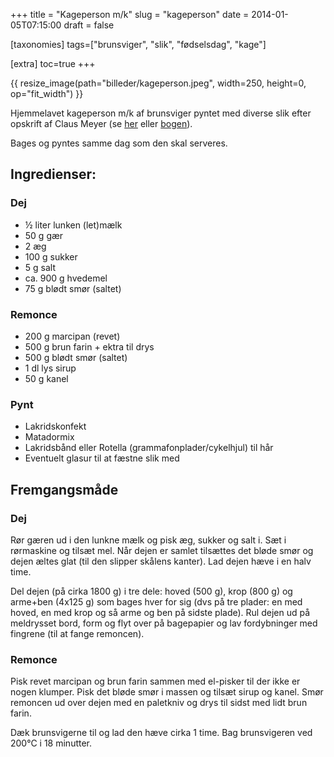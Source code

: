 +++
title = "Kageperson m/k"
slug  = "kageperson"
date  = 2014-01-05T07:15:00
draft = false

[taxonomies]
tags=["brunsviger", "slik", "fødselsdag", "kage"]

[extra]
toc=true
+++

{{ resize_image(path="billeder/kageperson.jpeg", width=250, height=0, op="fit_width") }}

Hjemmelavet kageperson m/k af brunsviger pyntet med diverse slik efter opskrift
af Claus Meyer (se
[her](http://www.newyorkerbyheart.com/2009/11/brunsviger-fra-bogen-meyers-bageri-af-claus-meyer-forlaget-lindhardt-og-ringhof.html)
eller
[bogen](http://www.lindhardtogringhof.dk/Default.aspx?ID=156&amp;ProductID=1519008)).

Bages og pyntes samme dag som den skal serveres.

## Ingredienser:

### Dej

- ½ liter lunken (let)mælk
- 50 g gær
- 2 æg
- 100 g sukker
- 5 g salt
- ca. 900 g hvedemel
- 75 g blødt smør (saltet)

### Remonce

- 200 g marcipan (revet)
- 500 g brun farin + ektra til drys
- 500 g blødt smør (saltet)
- 1 dl lys sirup
- 50 g kanel

### Pynt

- Lakridskonfekt
- Matadormix
- Lakridsbånd eller Rotella (grammafonplader/cykelhjul) til hår
- Eventuelt glasur til at fæstne slik med

## Fremgangsmåde

### Dej

Rør gæren ud i den lunkne mælk og pisk æg, sukker og salt i. Sæt i rørmaskine og
tilsæt mel. Når dejen er samlet tilsættes det bløde smør og dejen æltes glat
(til den slipper skålens kanter). Lad dejen hæve i en halv time.

Del dejen (på cirka 1800 g) i tre dele: hoved (500 g), krop (800 g) og arme+ben
(4x125 g) som bages hver for sig (dvs på tre plader: en med hoved, en med krop
og så arme og ben på sidste plade). Rul dejen ud på meldrysset bord, form og
flyt over på bagepapier og lav fordybninger med fingrene (til at fange
remoncen).

### Remonce

Pisk revet marcipan og brun farin sammen med el-pisker til der ikke er nogen
klumper. Pisk det bløde smør i massen og tilsæt sirup og kanel. Smør remoncen ud
over dejen med en paletkniv og drys til sidst med lidt brun farin.

Dæk brunsvigerne til og lad den hæve cirka 1 time. Bag brunsvigeren ved 200°C i
18 minutter.